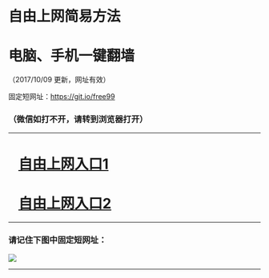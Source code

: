 ﻿# 自由上网简易方法

# 电脑、手机一键翻墙

（2017/10/09 更新，网址有效）

固定短网址：https://git.io/free99

### （微信如打不开，请转到浏览器打开）


***





# &nbsp;&nbsp; <a href="http://ft2568315621.fwq-tz-1001.info/fwqtz01.html?t=100900117003 " target="_blank">自由上网入口1</a>
# &nbsp;&nbsp; <a href="http://ft1173221190.fwq-tz-1002.info/fwqtz02.html?t=100900121770 " target="_blank">自由上网入口2</a>
***

### 请记住下图中固定短网址：

<img src="https://s3-us-west-2.amazonaws.com/fwq-1001/yjfq-20170905okok.png" /> 


***

